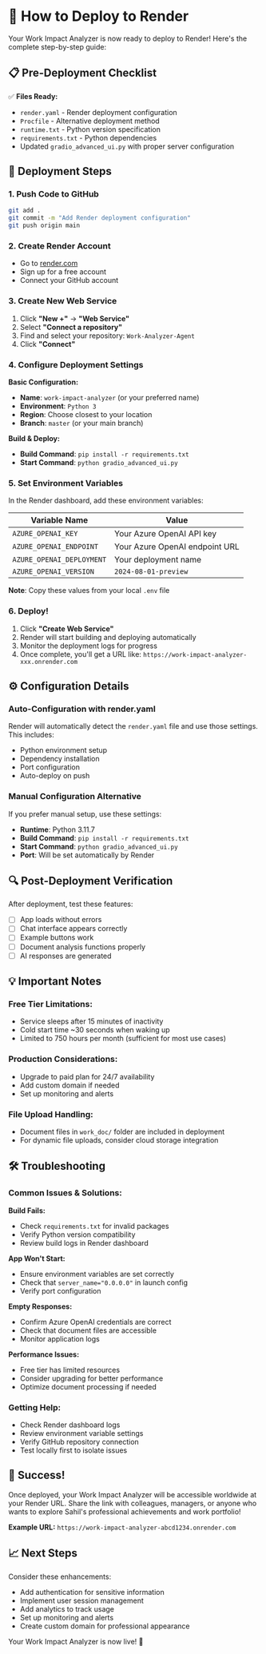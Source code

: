 # 🚀 How to Deploy to Render

Your Work Impact Analyzer is now ready to deploy to Render! Here's the complete step-by-step guide:

## 📋 Pre-Deployment Checklist

✅ **Files Ready:**
- `render.yaml` - Render deployment configuration
- `Procfile` - Alternative deployment method  
- `runtime.txt` - Python version specification
- `requirements.txt` - Python dependencies
- Updated `gradio_advanced_ui.py` with proper server configuration

## 🚀 Deployment Steps

### 1. Push Code to GitHub
```bash
git add .
git commit -m "Add Render deployment configuration"
git push origin main
```

### 2. Create Render Account
- Go to [render.com](https://render.com)
- Sign up for a free account
- Connect your GitHub account

### 3. Create New Web Service
1. Click **"New +"** → **"Web Service"**
2. Select **"Connect a repository"**
3. Find and select your repository: `Work-Analyzer-Agent`
4. Click **"Connect"**

### 4. Configure Deployment Settings

**Basic Configuration:**
- **Name**: `work-impact-analyzer` (or your preferred name)
- **Environment**: `Python 3`
- **Region**: Choose closest to your location
- **Branch**: `master` (or your main branch)

**Build & Deploy:**
- **Build Command**: `pip install -r requirements.txt`
- **Start Command**: `python gradio_advanced_ui.py`

### 5. Set Environment Variables
In the Render dashboard, add these environment variables:

| Variable Name | Value |
|---------------|-------|
| `AZURE_OPENAI_KEY` | Your Azure OpenAI API key |
| `AZURE_OPENAI_ENDPOINT` | Your Azure OpenAI endpoint URL |
| `AZURE_OPENAI_DEPLOYMENT` | Your deployment name |
| `AZURE_OPENAI_VERSION` | `2024-08-01-preview` |

**Note**: Copy these values from your local `.env` file

### 6. Deploy!
1. Click **"Create Web Service"**
2. Render will start building and deploying automatically
3. Monitor the deployment logs for progress
4. Once complete, you'll get a URL like: `https://work-impact-analyzer-xxx.onrender.com`

## ⚙️ Configuration Details

### Auto-Configuration with render.yaml
Render will automatically detect the `render.yaml` file and use those settings. This includes:
- Python environment setup
- Dependency installation
- Port configuration
- Auto-deploy on push

### Manual Configuration Alternative
If you prefer manual setup, use these settings:
- **Runtime**: Python 3.11.7
- **Build Command**: `pip install -r requirements.txt`  
- **Start Command**: `python gradio_advanced_ui.py`
- **Port**: Will be set automatically by Render

## 🔍 Post-Deployment Verification

After deployment, test these features:
- [ ] App loads without errors
- [ ] Chat interface appears correctly
- [ ] Example buttons work
- [ ] Document analysis functions properly
- [ ] AI responses are generated

## 💡 Important Notes

### Free Tier Limitations:
- Service sleeps after 15 minutes of inactivity
- Cold start time ~30 seconds when waking up
- Limited to 750 hours per month (sufficient for most use cases)

### Production Considerations:
- Upgrade to paid plan for 24/7 availability
- Add custom domain if needed
- Set up monitoring and alerts

### File Upload Handling:
- Document files in `work_doc/` folder are included in deployment
- For dynamic file uploads, consider cloud storage integration

## 🛠️ Troubleshooting

### Common Issues & Solutions:

**Build Fails:**
- Check `requirements.txt` for invalid packages
- Verify Python version compatibility
- Review build logs in Render dashboard

**App Won't Start:**
- Ensure environment variables are set correctly
- Check that `server_name="0.0.0.0"` in launch config
- Verify port configuration

**Empty Responses:**
- Confirm Azure OpenAI credentials are correct
- Check that document files are accessible
- Monitor application logs

**Performance Issues:**
- Free tier has limited resources
- Consider upgrading for better performance
- Optimize document processing if needed

### Getting Help:
- Check Render dashboard logs
- Review environment variable settings
- Verify GitHub repository connection
- Test locally first to isolate issues

## 🎉 Success!

Once deployed, your Work Impact Analyzer will be accessible worldwide at your Render URL. Share the link with colleagues, managers, or anyone who wants to explore Sahil's professional achievements and work portfolio!

**Example URL:** `https://work-impact-analyzer-abcd1234.onrender.com`

## 📈 Next Steps

Consider these enhancements:
- Add authentication for sensitive information
- Implement user session management
- Add analytics to track usage
- Set up monitoring and alerts
- Create custom domain for professional appearance

Your Work Impact Analyzer is now live! 🚀